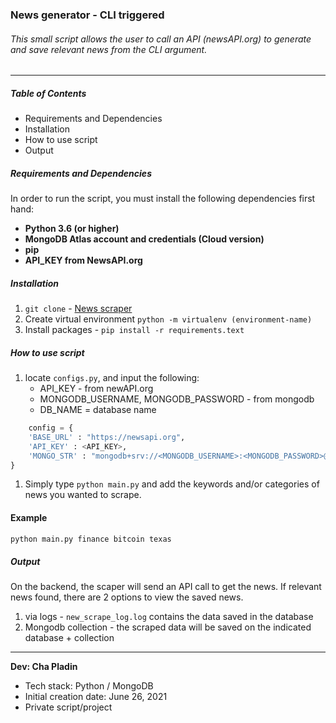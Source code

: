 ### News generator - CLI triggered

###### This small script allows the user to call an API (newsAPI.org) to generate and save relevant news from the CLI argument.
----------

##### Table of Contents
- Requirements and Dependencies
- Installation
- How to use script
- Output

##### Requirements and Dependencies
In order to run the script, you must install the following dependencies first hand:

- **Python 3.6 (or higher)**
- **MongoDB Atlas account and credentials (Cloud version)**
- **pip**
- **API_KEY from NewsAPI.org**

##### Installation

1. `git clone` - [News scraper](https://github.com/devpladinc/news-fetch.git)
2. Create virtual environment `python -m virtualenv (environment-name)`
3. Install packages - `pip install -r requirements.text`

##### How to use script
1. locate `configs.py`, and input the following:
    - API_KEY - from newAPI.org
    - MONGODB_USERNAME, MONGODB_PASSWORD - from mongodb
    - DB_NAME = database name
  
```python
    config = {
    'BASE_URL' : "https://newsapi.org",
    'API_KEY' : <API_KEY>,
    'MONGO_STR' : "mongodb+srv://<MONGODB_USERNAME>:<MONGODB_PASSWORD>@cluster0.v13cn.mongodb.net/<DB_NAME>?retryWrites=true&w=majority"
}
```

1. Simply type `python main.py` and add the keywords and/or categories of news you wanted to scrape.

#### Example
```python
python main.py finance bitcoin texas
```

##### Output
On the backend, the scaper will send an API call to get the news. If relevant news found, there are 2 options to view the saved news.

1. via logs - `new_scrape_log.log`  contains the data saved in the database
2. Mongodb collection - the scraped data will be saved on the indicated database + collection



----------
**Dev: Cha Pladin**
- Tech stack: Python / MongoDB
- Initial creation date: June 26, 2021
- Private script/project





